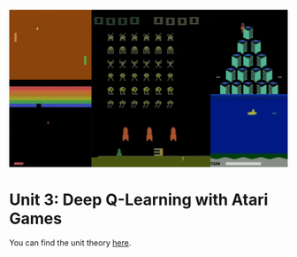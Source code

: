 ![Atari Envs](images/atari-envs.gif)

# Unit 3: Deep Q-Learning with Atari Games

You can find the unit theory [here](https://huggingface.co/deep-rl-course/unit3/introduction?fw=pt).


